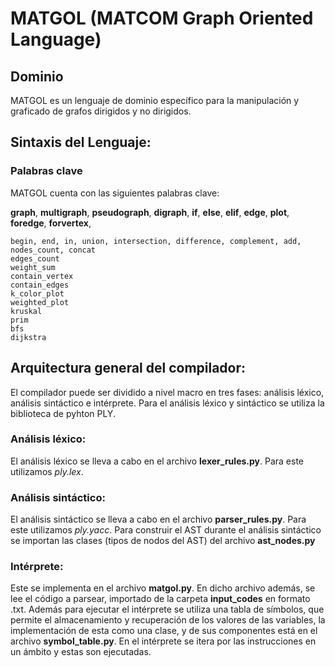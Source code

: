 # MATGOL (MATCOM Graph Oriented Language)

## Dominio

MATGOL es un lenguaje de dominio específico para la manipulación y graficado de grafos dirigidos y no dirigidos.

## Sintaxis del Lenguaje:

### Palabras clave

MATGOL cuenta con las siguientes palabras clave:

**graph**, **multigraph**, **pseudograph**, **digraph**, **if**, **else**, **elif**, **edge**, 
**plot**, **foredge**, **forvertex**, 
    
    
     
     
     
    
    
     
     
     
    begin, end, in, union, intersection, difference, complement, add, nodes_count, concat
    edges_count
    weight_sum
    contain_vertex
    contain_edges
    k_color_plot
    weighted_plot
    kruskal
    prim
    bfs
    dijkstra

## Arquitectura general del compilador:

El compilador puede ser dividido a nivel macro en tres fases: análisis léxico, análisis sintáctico e intérprete.
Para el análisis léxico y sintáctico se utiliza la biblioteca de pyhton PLY.

### Análisis léxico:
El análisis léxico se lleva a cabo en el archivo **lexer_rules.py**. Para este utilizamos _ply.lex_.

### Análisis sintáctico:
El análisis sintáctico se lleva a cabo en el archivo **parser_rules.py**. Para este utilizamos _ply.yacc_. Para construir el AST durante el análisis sintáctico se importan las clases (tipos de nodos del AST) del archivo **ast_nodes.py**

### Intérprete:
Este se implementa en el archivo **matgol.py**. En dicho archivo además, se lee el código a parsear, importado de la carpeta **input_codes** en formato .txt. Además para ejecutar el intérprete se utiliza una tabla de símbolos, que permite el almacenamiento y recuperación de los valores de las variables, la implementación de esta como una clase, y de sus componentes está en el archivo **symbol_table.py**. En el intérprete se itera por las instrucciones en un ámbito y estas son ejecutadas.